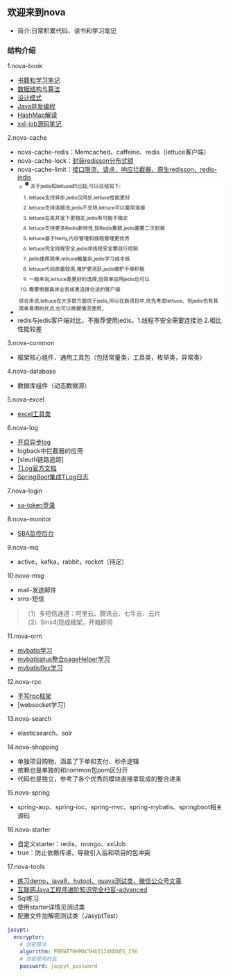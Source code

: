 ## 欢迎来到nova
* 简介:日常积累代码、读书和学习笔记

### 结构介绍
1.nova-book
* [书籍和学习笔记](nova-book/bookNote.md)
* [数据结构与算法](nova-book/src/main/java/com/nova/book/algorithm/algorithm.md)
* [设计模式](nova-book/src/main/java/com/nova/book/design/design.md)
* [Java并发编程](nova-book/src/main/java/com/nova/book/juc/juc.md)
* [HashMap解读](nova-book/src/main/java/com/nova/book/hashmap/hashmap解读.md)
* [xxl-job源码笔记](https://www.processon.com/preview/6433f533b433fa00159576a8)

2.nova-cache
* nova-cache-redis：Memcached、caffeine、redis（lettuce客户端）
* nova-cache-lock：[封装redisson分布式锁](nova-cache/lockNote.md)
* nova-cache-limit：[接口限流、请求，响应拦截器、原生redisson、redis-jedis](nova-cache/limitNote.md)
* ![](img/redis/客户端对比.jpg)
* redis与jedis客户端对比，不推荐使用jedis。1.线程不安全需要连接池 2.相比性能较差

3.nova-common
* 框架核心组件、通用工具包（包括常量类，工具类，枚举类，异常类）

4.nova-database
* 数据库组件（动态数据源）

5.nova-excel
* [excel工具类](nova-excel/excelNote.md)

6.nova-log
* [开启异步log](nova-log/logNote.md)
* logback中拦截器的应用
* [sleuth链路追踪]
* [TLog官方文档](https://tlog.yomahub.com/)
* [SpringBoot集成TLog日志](https://blog.csdn.net/qq_33204709/article/details/131871588)

7.nova-login
* [sa-token登录](nova-login/loginNote.md)

8.nova-monitor
* [SBA监控后台](nova-monitor/sbaNote.md)

9.nova-mq
* active，kafka，rabbit，rocket（待定）

10.nova-msg
* mail-发送邮件
* sms-短信
>（1）多短信通道：阿里云、腾讯云、七牛云、云片  
 （2）Sms4j现成框架，开箱即用

11.nova-orm
* [mybatis学习](nova-orm/nova-orm-mybatis/mybatisNote.md)
* [mybatisplus整合pageHelper学习](nova-orm/nova-orm-mybatisplus/mybatisplus.md)
* [mybatisflex学习](nova-orm/nova-orm-mybatisflex/mybatisflex.md)

12.nova-rpc
* [手写rpc框架](nova-rpc/nova-rpc-socket/rpcNote.md)
* [websocket学习]

13.nova-search
* elasticsearch、solr

14.nova-shopping
* 单独项目购物，涵盖了下单和支付、秒杀逻辑
* 依赖也是单独的和common包pom区分开
* 代码也是独立，参考了各个优秀的模块直接拿现成的整合进来

15.nova-spring
* spring-aop、spring-ioc、spring-mvc、spring-mybatis、springboot相关源码

16.nova-starter
* 自定义starter：redis、mongo、xxlJob
* <optional>true</optional>：防止依赖传递，导致引入后和项目的包冲突

17.nova-tools
* [练习demo，java8，hutool、guava测试类，微信公众号文章](nova-tools/toolsNote.md)
* [互联网Java工程师进阶知识完全扫盲-advanced](summary.md)
* Sql练习
* 使用starter详情见测试类
* 配置文件加解密测试类（JasyptTest）

~~~yml
jasypt:
  encryptor:
    # 加密算法
    algorithm: PBEWITHHMACSHA512ANDAES_256
    # 加密使用的盐
    password: jaspyt_password
~~~
